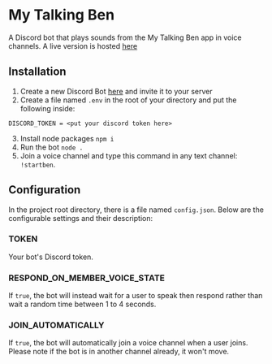 # My Talking Ben

A Discord bot that plays sounds from the My Talking Ben app in voice channels.
A live version is hosted [here](https://discord.com/api/oauth2/authorize?client_id=943819319748481095&permissions=36702208&scope=bot)

## Installation

1. Create a new Discord Bot [here](https://discord.com/developers/applications) and invite it to your server
2. Create a file named `.env` in the root of your directory and put the following inside:

```
DISCORD_TOKEN = <put your discord token here>
```

3. Install node packages `npm i`
4. Run the bot `node .`
5. Join a voice channel and type this command in any text channel: `!startben`.

## Configuration

In the project root directory, there is a file named `config.json`. Below are the configurable settings and their description:

### TOKEN

Your bot's Discord token.

### RESPOND_ON_MEMBER_VOICE_STATE

If `true`, the bot will instead wait for a user to speak then respond rather than wait a random time between 1 to 4 seconds.

### JOIN_AUTOMATICALLY

If `true`, the bot will automatically join a voice channel when a user joins. Please note if the bot is in another channel already, it won't move.
